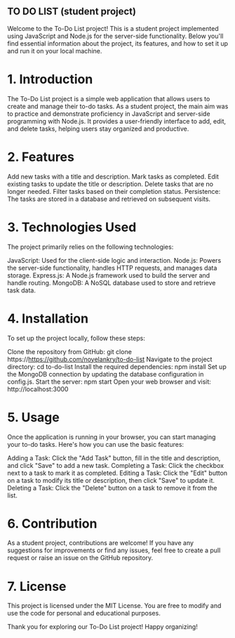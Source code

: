 ## TO DO LIST (student project)
Welcome to the To-Do List project! 
This is a student project implemented using JavaScript and Node.js for the server-side functionality. 
Below you'll find essential information about the project, its features, and how to set it up and run it 
on your local machine.

# 1. Introduction
The To-Do List project is a simple web application that allows users to create and manage their to-do tasks. As a student project, the main aim was to practice and demonstrate proficiency in JavaScript and server-side programming with Node.js. It provides a user-friendly interface to add, edit, and delete tasks, helping users stay organized and productive.

# 2. Features
Add new tasks with a title and description.
Mark tasks as completed.
Edit existing tasks to update the title or description.
Delete tasks that are no longer needed.
Filter tasks based on their completion status.
Persistence: The tasks are stored in a database and retrieved on subsequent visits.

# 3. Technologies Used
The project primarily relies on the following technologies:

JavaScript: Used for the client-side logic and interaction.
Node.js: Powers the server-side functionality, handles HTTP requests, and manages data storage.
Express.js: A Node.js framework used to build the server and handle routing.
MongoDB: A NoSQL database used to store and retrieve task data.
 
# 4. Installation
To set up the project locally, follow these steps:

Clone the repository from GitHub: git clone https://https://github.com/noyelankry/to-do-list
Navigate to the project directory: cd to-do-list
Install the required dependencies: npm install
Set up the MongoDB connection by updating the database configuration in config.js.
Start the server: npm start
Open your web browser and visit: http://localhost:3000

# 5. Usage
Once the application is running in your browser, you can start managing your to-do tasks. 
Here's how you can use the basic features:

Adding a Task: Click the "Add Task" button, fill in the title and description, and click "Save" to add a new task.
Completing a Task: Click the checkbox next to a task to mark it as completed.
Editing a Task: Click the "Edit" button on a task to modify its title or description, then click "Save" to update it.
Deleting a Task: Click the "Delete" button on a task to remove it from the list.

# 6. Contribution
As a student project, contributions are welcome! If you have any suggestions for improvements or find any issues, feel free to create a pull request or raise an issue on the GitHub repository.

# 7. License
This project is licensed under the MIT License. 
You are free to modify and use the code for personal and educational purposes.

Thank you for exploring our To-Do List project! 
Happy organizing!